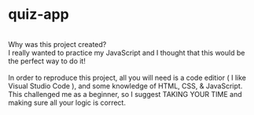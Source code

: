 # quiz-app
<br>
Why was this project created?
<br>
I really wanted to practice my JavaScript and I thought that this would be the perfect way to do it!
<br>
<br>
In order to reproduce this project, all you will need is a code editior ( I like Visual Studio Code ), and some knowledge of HTML, CSS, & JavaScript.
<br>
This challenged me as a beginner, so I suggest TAKING YOUR TIME and making sure all your logic is correct. 
